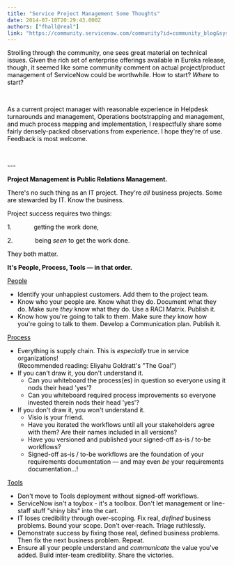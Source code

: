 ```yaml
---
title: "Service Project Management Some Thoughts"
date: 2014-07-10T20:29:43.000Z
authors: ["fhall@real"]
link: "https://community.servicenow.com/community?id=community_blog&sys_id=58dd26e9dbd0dbc01dcaf3231f961985"
---
```

<p><span style="color: black;">Strolling through the community, one sees great material on technical issues. Given the rich set of enterprise offerings available in Eureka release, though, it seemed like some community comment on actual project/product management of ServiceNow could be worthwhile. How to start? <em>Where</em> to start?</span></p><p><span style="color: black;"><br/></span></p><p><span style="color: black;">As a current project manager with reasonable experience in Helpdesk turnarounds and management, Operations bootstrapping and management, and much process mapping and implementation, I respectfully share some fairly densely-packed observations from experience. I hope they're of use. Feedback is most welcome. <br/></span></p><p><span style="color: black;"><br/></span></p><p><span style="color: black;">---<br/></span></p><p></p><p><span style="color: black;"><strong>Project Management is Public Relations Management.</strong></span></p><p></p><p><span style="color: black;">There's no such thing as an IT project. They're <em>all</em> business projects. Some are stewarded by IT. Know the business.</span></p><p><span style="color: black;">Project success requires two things: </span></p><p><span style="color: black;">1.             getting the work done, </span></p><p><span style="color: black;">2.             being <em>seen</em> to get the work done.</span></p><p><span style="color: black;">They both matter.</span></p><p></p><p></p><p><span style="color: black;"><strong>It's People, Process, Tools — in that order. </strong></span></p><p></p><p><span style="color: black; text-decoration: underline;">People</span></p><ul style="list-style-type: disc;"><li><span style="color: black;">Identify your unhappiest customers. Add them to the project team. </span></li><li><span style="color: black;">Know who your people are. Know what they do. Document what they do. Make sure <em>they</em> know what they do. Use a RACI Matrix. Publish it.</span></li><li><span style="color: black;">Know how you're going to talk to them. Make sure <em>they</em> know how you're going to talk to them. Develop a Communication plan. Publish it. </span></li></ul><p></p><p><span style="color: black; text-decoration: underline;">Process</span></p><ul style="list-style-type: disc;"><li><span style="color: black;">Everything is supply chain. This is <em>especially</em> true in service organizations! <br/> (Recommended reading: Eliyahu Goldratt's "The Goal")</span></li><li><span style="color: black;">If you can't draw it, you don't understand it. </span><ul><li><span style="color: black;">Can you whiteboard the process(es) in question so everyone using it nods their head 'yes'?</span></li><li><span style="color: black;">Can you whiteboard required process improvements so everyone invested therein nods their head 'yes'?</span></li></ul></li><li><span style="color: black;">If you don't draw it, you won't understand it. </span><ul><li><span style="color: black;">Visio is your friend. </span></li><li><span style="color: black;">Have you iterated the workflows until all your stakeholders agree with them? Are their names included in all versions?</span></li><li><span style="color: black;">Have you versioned and published your signed-off as-is / to-be workflows?</span></li><li><span style="color: black;">Signed-off as-is / to-be workflows are the foundation of your requirements documentation — and may even <em>be</em> your requirements documentation…!</span></li></ul></li></ul><p></p><p><span style="color: black; text-decoration: underline;">Tools</span></p><ul style="list-style-type: disc;"><li><span style="color: black;">Don't move to Tools deployment without signed-off workflows.</span></li><li><span style="color: black;">ServiceNow isn't a toybox - it's a toolbox. Don't let management or line-staff stuff "shiny bits" into the cart. </span></li><li><span style="color: black;">IT loses credibility through over-scoping. Fix real, <em>defined</em> business problems. Bound your scope. <span style="color: black;">Don't over-reach. </span>Triage ruthlessly. </span></li><li><span style="color: black;">Demonstrate success by fixing those real, defined business problems. Then fix the next business problem. Repeat. </span></li><li><span style="color: black;">Ensure all your people understand and <em>communicate</em> the value you've added. Build inter-team credibility. Share the victories. </span></li></ul>